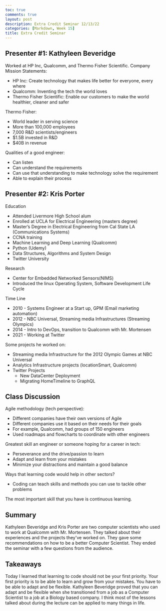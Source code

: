 ```yaml
---
toc: true
comments: true
layout: post
description: Extra Credit Seminar 12/13/22
categories: [Markdown, Week 15]
title: Extra Credit Seminar
---
```


## Presenter #1: Kathyleen Beveridge
Worked at HP Inc, Qualcomm, and Thermo Fisher Scientific.
Company Mission Statements:
- HP Inc: Create technology that makes life better for everyone, every where
- Qualcomm: Inventing the tech the world loves
- Thermo Fisher Scientific: Enable our customers to make the world healthier, cleaner and safer

Thermo Fisher:
- World leader in serving science
- More than 100,000 employees
- 7,000 R&D scientists/engineers
- $1.5B invested in R&D
- $40B in revenue

Qualities of a good engineer:
- Can listen
- Can understand the requirements
- Can use that understanding to make technology solve the requirement
- Able to explain their process

## Presenter #2: Kris Porter
Education
- Attended Livermore High School alum
- Enrolled at UCLA for Electrical Engineering (masters degree)
- Master’s Degree in Electrical Engineering from Cal State LA (Communications Systems)
- CCNA training
- Machine Learning and Deep Learning (Qualcomm)
- Python (Udemy)
- Data Structures, Algorithms and System Design
- Twitter University

Research
- Center for Embedded Networked Sensors(NIMS)
- Introduced the linux Operating System, Software Development Life Cycle

Time Line
- 2010 - Systems Engineer at a Start up, GPM (Email marketing automation)
- 2012 - NBC Universal, Streaming media Infrastructures (Streaming Olympics)
- 2014 - Intro to DevOps, transition to Qualcomm with Mr. Mortensen
- 2021 - Working at Twitter

Some projects he worked on:
- Streaming media Infrastructure for the 2012 Olympic Games at NBC Universal
- Analytics Infrastructure projects (locationSmart, Qualcomm)
- Twitter Projects
    - New DataCenter Deployment
    - Migrating HomeTimeline to GraphQL

## Class Discussion
Agile methodology (tech perspective):
- Different companies have their own versions of Agile
- Different companies use it based on their needs for their goals
- For example, Qualcomm, had groups of 150 engineers
- Used roadmaps and flowcharts to coordinate with other engineers

Greatest skill an engineer or someone hoping for a career in tech:
- Perseverance and the drive/passion to learn
- Adapt and learn from your mistakes
- Minimize your distractions and maintain a good balance

Ways that learning code would help in other sectors?
- Coding can teach skills and methods you can use to tackle other problems

The most important skill that you have is continuous learning.

## Summary
Kathyleen Beveridge and Kris Porter are two computer scientists who used to work at Qualcomm with Mr. Mortensen. They talked about their experiences and the projects they've worked on. They gave some recommendations on how to be a better Computer Scientist. They ended the seminar with a few questions from the audience.

## Takeaways

Today I learned that learning to code should not be your first priority. Your first priority is to be able to learn and grow from your mistakes. You have to be able to adapt and be flexible. Kathyleen Beveridge proved that you can adapt and be flexible when she transitioned from a job as a Computer Scientist to a job at a Biology based company. I think most of the lessons talked about during the lecture can be applied to many things in life.
